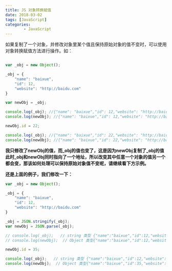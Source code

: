 ```yaml
---
title: JS 对象转换赋值
date: 2018-03-02
tags: [JavaScript]
categories: 
        - JavaScript
---
```


如果复制了一个对象，并修改对象里某个值且保持原始对象的值不变时，可以使用对象转换赋值方法进行操作。如：
``` JavaScript

var _obj = new Object();

_obj = {
    "name": "baixue",
    "id": 12,
    "website": "http://baidu.com"
}

var newObj = _obj;

console.log(_obj); //{"name": "baixue","id": 12,"website": "http://baidu.com"}
console.log(newObj); //{"name": "baixue","id": 12,"website": "http://baidu.com"}

newObj.id = 22;

console.log(_obj); //{"name": "baixue","id": 22,"website": "http://baidu.com"}
console.log(newObj); //{"name": "baixue","id": 22,"website": "http://baidu.com"}
```
<!-- more -->
**我只修改了newObj的值，而_obj的值也变了，这是因为newObj复制了_obj的值此时_obj和newObj同时指向了一个地址，所以改变其中任意一个对象的值另一个都会变，那该如何处理可以保持原始对象值不变呢，请继续看下方示例。**

**还是上面的例子，我们修改一下：**
``` JavaScript
var _obj = new Object();

_obj = {
    "name": "baixue",
    "id": 12,
    "website": "http://baidu.com"
}

_obj = JSON.stringify(_obj);
var newObj = JSON.parse(_obj);

// console.log(_obj);   // string 类型 {"name":"baixue","id":12,"website":"http://baidu.com"}  
// console.log(newObj);  // Object 类型{"name":"baixue","id":12,"website":"http://baidu.com"}

newObj.id = 35;

console.log(_obj);   // string 类型 {"name":"baixue","id":12,"website":"http://baidu.com"}  
console.log(newObj);  // Object 类型{"name":"baixue","id":35,"website":"http://baidu.com"}
```